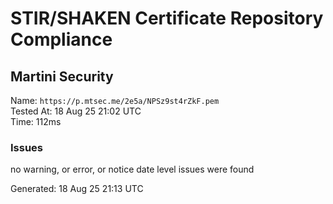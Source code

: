 # STIR/SHAKEN Certificate Repository Compliance

## Martini Security

Name: `https://p.mtsec.me/2e5a/NPSz9st4rZkF.pem`\
Tested At: 18 Aug 25 21:02 UTC\
Time: 112ms

### Issues

no warning, or error, or notice date level issues were found

Generated: 18 Aug 25 21:13 UTC